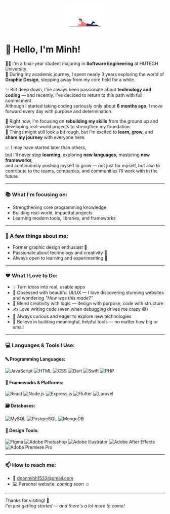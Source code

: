 <p align="center">
  <img src="./assets/cover.gif" alt="It's me" width="150"/>
</p>

# 👋 Hello, I'm Minh!

🧑‍🎓 I'm a final-year student majoring in **Software Engineering** at HUTECH University.  
🎨 During my academic journey, I spent nearly 3 years exploring the world of **Graphic Design**, stepping away from my core field for a while.

✨ But deep down, I've always been passionate about **technology and coding** — and recently, I’ve decided to return to this path with full commitment.  
Although I started taking coding seriously only about **6 months ago**, I move forward every day with purpose and determination.

🚀 Right now, I’m focusing on **rebuilding my skills** from the ground up and developing real-world projects to strengthen my foundation.  
💬 Things might still look a bit rough, but I’m excited to **learn, grow**, and **share my journey** with everyone here.

📈 I may have started later than others,  
but I’ll never stop **learning**, exploring **new languages**, mastering **new frameworks**,  
and continuously pushing myself to grow — not just for myself, but also to contribute to the teams, companies, and communities I’ll work with in the future.

---

### 📚 What I'm focusing on:
- Strengthening core programming knowledge
- Building real-world, impactful projects
- Learning modern tools, libraries, and frameworks

---

### 🌱 A few things about me:
- Former graphic design enthusiast 🎨
- Passionate about technology and creativity 🚀
- Always open to learning and experimenting 🌟

---

### ❤️ What I Love to Do:

- 💡 Turn ideas into real, usable apps  
- 🎨 Obsessed with beautiful UI/UX — I love discovering stunning websites and wondering _"How was this made?"_
- 🔄 Blend creativity with logic — design with purpose, code with structure  
- ✍️ Love writing code (even when debugging drives me crazy 😅)  
- 🧠 Always curious and eager to explore new technologies  
- 🤝 Believe in building meaningful, helpful tools — no matter how big or small

---

### 💻 Languages & Tools I Use:

#### 🔤 Programming Languages:
![JavaScript](https://img.shields.io/badge/-JavaScript-F7DF1E?style=flat&logo=javascript&logoColor=black)
![HTML](https://img.shields.io/badge/-HTML5-E34F26?style=flat&logo=html5&logoColor=white)
![CSS](https://img.shields.io/badge/-CSS3-1572B6?style=flat&logo=css3&logoColor=white)
![Dart](https://img.shields.io/badge/-Dart-0175C2?style=flat&logo=dart&logoColor=white)
![Swift](https://img.shields.io/badge/-Swift-FA7343?style=flat&logo=swift&logoColor=white)
![PHP](https://img.shields.io/badge/-PHP-777BB4?style=flat&logo=php&logoColor=white)

#### 🧰 Frameworks & Platforms:
![React](https://img.shields.io/badge/-React-20232A?style=flat&logo=react&logoColor=61DAFB)
![Node.js](https://img.shields.io/badge/-Node.js-339933?style=flat&logo=nodedotjs&logoColor=white)
![Express.js](https://img.shields.io/badge/-Express.js-000000?style=flat&logo=express&logoColor=white)
![Flutter](https://img.shields.io/badge/-Flutter-02569B?style=flat&logo=flutter&logoColor=white)
![Laravel](https://img.shields.io/badge/-Laravel-FF2D20?style=flat&logo=laravel&logoColor=white)

#### 🗃️ Databases:
![MySQL](https://img.shields.io/badge/-MySQL-4479A1?style=flat&logo=mysql&logoColor=white)
![PostgreSQL](https://img.shields.io/badge/-PostgreSQL-336791?style=flat&logo=postgresql&logoColor=white)
![MongoDB](https://img.shields.io/badge/-MongoDB-47A248?style=flat&logo=mongodb&logoColor=white)

#### 🎨 Design Tools:
![Figma](https://img.shields.io/badge/-Figma-F24E1E?style=flat&logo=figma&logoColor=white)
![Adobe Photoshop](https://img.shields.io/badge/-Photoshop-31A8FF?style=flat&logo=adobephotoshop&logoColor=white)
![Adobe Illustrator](https://img.shields.io/badge/-Illustrator-FF9A00?style=flat&logo=adobeillustrator&logoColor=white)
![Adobe After Effects](https://img.shields.io/badge/-After%20Effects-9999FF?style=flat&logo=adobeaftereffects&logoColor=white)
![Adobe Premiere Pro](https://img.shields.io/badge/-Premiere%20Pro-9999FF?style=flat&logo=adobepremierepro&logoColor=white)

---

### 📫 How to reach me:
- 📨 doanmihh1533@gmail.com  
- 💻 Personal website: _coming soon_ ☺️

---

Thanks for visiting! 🌟  
_I'm just getting started — and there's a lot more to come!_

